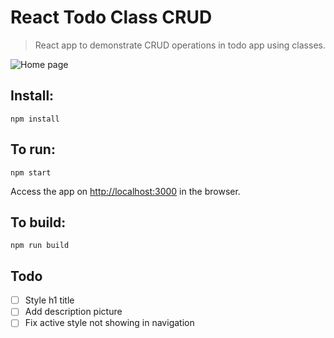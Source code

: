 # React Todo Class CRUD

> React app to demonstrate CRUD operations in todo app using classes.

![Home page](todos-class-crud.png)

## Install:

```
npm install
```

## To run:

```
npm start
```

Access the app on [http://localhost:3000](http://localhost:3000) in the browser.

## To build:

```
npm run build
```

## Todo

- [ ] Style h1 title
- [ ] Add description picture
- [ ] Fix active style not showing in navigation
